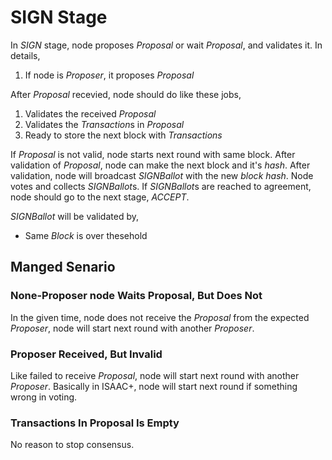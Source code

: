 # SIGN Stage

In *SIGN* stage, node proposes *Proposal* or wait *Proposal*, and validates it. In details,

1. If node is *Proposer*, it proposes *Proposal*

After *Proposal* recevied, node should do like these jobs,

1. Validates the received *Proposal*
1. Validates the *Transaction*s in *Proposal*
1. Ready to store the next block with *Transactions*

If *Proposal* is not valid, node starts next round with same block. After validation of *Proposal*, node can make the next block and it's *hash*. After validation, node will broadcast *SIGNBallot* with the new *block* *hash*. Node votes and collects *SIGNBallot*s. If *SIGNBallot*s are reached to agreement, node should go to the next stage, *ACCEPT*. 

*SIGNBallot* will be validated by,

* Same *Block* is over thesehold


## Manged Senario

### None-Proposer node Waits Proposal, But Does Not

In the given time, node does not receive the *Proposal* from the expected *Proposer*, node will start next round with another *Proposer*.

### Proposer Received, But Invalid

Like failed to receive *Proposal*, node will start next round with another *Proposer*. Basically in ISAAC+, node will start next round if something wrong in voting.

### Transactions In Proposal Is Empty 

No reason to stop consensus.
